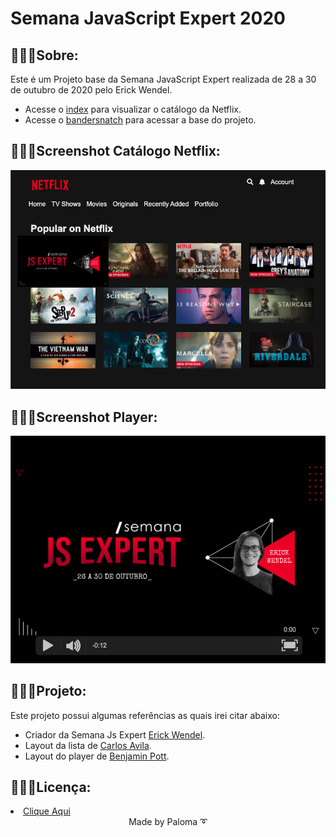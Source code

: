 # Semana JavaScript Expert 2020

## 👩🏽‍💻Sobre:
Este é um Projeto base da Semana JavaScript Expert realizada de 28 a 30 de outubro de 2020 pelo Erick Wendel.
- Acesse o [index](./public/index/index.html) para visualizar o catálogo da Netflix.
- Acesse o [bandersnatch](./public/bandersnatch/index.html) para acessar a base do projeto.

## 👩🏽‍💻Screenshot Catálogo Netflix:

![titulos](./prints/titulos.png)

## 👩🏽‍💻Screenshot Player:

![titulos](./prints/demo.png)

## 👩🏽‍💻Projeto:

Este projeto possui algumas referências as quais irei citar abaixo:
- Criador da Semana Js Expert [Erick Wendel](https://github.com/erickwendel).
- Layout da lista de [Carlos Avila](https://codepen.io/cb2307/pen/XYxyeY).
- Layout do player de [Benjamin Pott](https://codepen.io/benjipott/pen/JELELN).

## 👩🏽‍💻Licença:

<li><a href="https://github.com/palomavila/js-expert/blob/main/LICENSE">Clique Aqui</a></li>

<div align="center">
Made by Paloma ➰</p>
